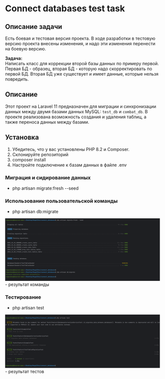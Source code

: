 # Connect databases test task

## Описание задачи

Есть боевая и тестовая версия проекта. В ходе разработки в тестовую версию проекта внесены изменения, и надо эти изменения перенести на боевую версию.

**Задача:**  
Написать класс для коррекции второй базы данных по примеру первой. Первая БД - образец, вторая БД - которую надо скорректировать по первой БД. Вторая БД уже существует и имеет данные, которые нельзя повредить.

## Описание

Этот проект на Laravel 11 предназначен для миграции и синхронизации данных между двумя базами данных MySQL: `test_db` и `combat_db`. В проекте реализована возможность создания и удаления таблиц, а также переноса данных между базами.

## Установка

1. Убедитесь, что у вас установлены PHP 8.2 и Composer.
2. Склонируйте репозиторий
3. composer install
4. Настройте подключение к базам данных в файле .env

### Миграция и сидирование данных

-  php artisan migrate:fresh --seed

### Использование пользовательской команды

- php artisan db:migrate

![Command_test.png](Command_test.png) - результат команды
### Тестирование 

- php artisan test

![Tests_result.png](Tests_result.png) - результат тестов